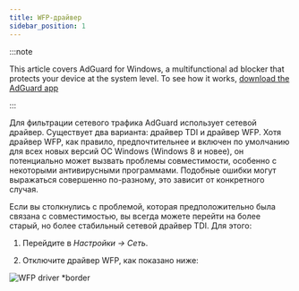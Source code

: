 ```yaml
---
title: WFP-драйвер
sidebar_position: 1
---
```


:::note

This article covers AdGuard for Windows, a multifunctional ad blocker that protects your device at the system level. To see how it works, [download the AdGuard app](https://adguard.com/download.html?auto=true)

:::

Для фильтрации сетевого трафика AdGuard использует сетевой драйвер. Существует два варианта: драйвер TDI и драйвер WFP. Хотя драйвер WFP, как правило, предпочтительнее и включен по умолчанию для всех новых версий ОС Windows (Windows 8 и новее), он потенциально может вызвать проблемы совместимости, особенно с некоторыми антивирусными программами. Подобные ошибки могут выражаться совершенно по-разному, это зависит от конкретного случая.

Если вы столкнулись с проблемой, которая предположительно была связана с совместимостью, вы всегда можете перейти на более старый, но более стабильный сетевой драйвер TDI. Для этого:

1. Перейдите в *Настройки → Сеть*.

2. Отключите драйвер WFP, как показано ниже:

![WFP driver *border](https://cdn.adtidy.org/content/kb/ad_blocker/windows/solving-problems/wfp-driver.png)